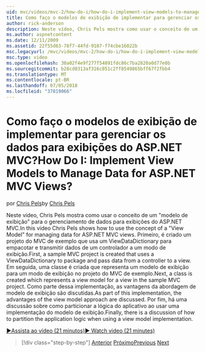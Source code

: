 ```yaml
---
uid: mvc/videos/mvc-2/how-do-i/how-do-i-implement-view-models-to-manage-data-for-aspnet-mvc-views
title: Como faço o modelos de exibição de implementar para gerenciar os dados para exibições do ASP.NET MVC? | Microsoft Docs
author: rick-anderson
description: Neste vídeo, Chris Pels mostra como usar o conceito de um &quot;modelo de exibição&quot; para gerenciar os dados para exibições do ASP.NET MVC. Primeiro, um projeto do MVC de exemplo é cre...
ms.author: aspnetcontent
ms.date: 12/11/2009
ms.assetid: 22f55d63-78f7-44fd-9107-f74cbe16022b
msc.legacyurl: /mvc/videos/mvc-2/how-do-i/how-do-i-implement-view-models-to-manage-data-for-aspnet-mvc-views
msc.type: video
ms.openlocfilehash: 30a02f4e9f277f54891fdc86c7ba2820a0d77e0b
ms.sourcegitcommit: b28cd0313af316c051c2ff8549865bff67f2fbb4
ms.translationtype: MT
ms.contentlocale: pt-BR
ms.lasthandoff: 07/05/2018
ms.locfileid: "37819066"
---
```

<a name="how-do-i-implement-view--models-to-manage-data-for-aspnet-mvc-views"></a><span data-ttu-id="a10f6-105">Como faço o modelos de exibição de implementar para gerenciar os dados para exibições do ASP.NET MVC?</span><span class="sxs-lookup"><span data-stu-id="a10f6-105">How Do I: Implement View  Models to Manage Data for ASP.NET MVC Views?</span></span>
====================
<span data-ttu-id="a10f6-106">por [Chris Pels](https://twitter.com/chrispels)</span><span class="sxs-lookup"><span data-stu-id="a10f6-106">by [Chris Pels](https://twitter.com/chrispels)</span></span>

<span data-ttu-id="a10f6-107">Neste vídeo, Chris Pels mostra como usar o conceito de um "modelo de exibição" para o gerenciamento de dados para exibições do ASP.NET MVC.</span><span class="sxs-lookup"><span data-stu-id="a10f6-107">In this video Chris Pels shows how to use the concept of a "View Model" for managing data for ASP.NET MVC views.</span></span> <span data-ttu-id="a10f6-108">Primeiro, é criado um projeto do MVC de exemplo que usa um ViewDataDictionary para empacotar e transmitir dados de um controlador a um modo de exibição.</span><span class="sxs-lookup"><span data-stu-id="a10f6-108">First, a sample MVC project is created that uses a ViewDataDictionary to package and pass data from a controller to a view.</span></span> <span data-ttu-id="a10f6-109">Em seguida, uma classe é criada que representa um modelo de exibição para um modo de exibição no projeto do MVC de exemplo.</span><span class="sxs-lookup"><span data-stu-id="a10f6-109">Next, a class is created which represents a view model for a view in the sample MVC project.</span></span> <span data-ttu-id="a10f6-110">Como parte dessa implementação, as vantagens da abordagem de modelo de exibição são discutidas.</span><span class="sxs-lookup"><span data-stu-id="a10f6-110">As part of this implementation, the advantages of the view model approach are discussed.</span></span> <span data-ttu-id="a10f6-111">Por fim, há uma discussão sobre como particionar a lógica do aplicativo ao usar uma implementação do modelo de exibição.</span><span class="sxs-lookup"><span data-stu-id="a10f6-111">Finally, there is a discussion of how to partition the application logic when using a view model implementation.</span></span>

[<span data-ttu-id="a10f6-112">&#9654;Assista ao vídeo (21 minutos)</span><span class="sxs-lookup"><span data-stu-id="a10f6-112">&#9654; Watch video (21 minutes)</span></span>](https://channel9.msdn.com/Blogs/ASP-NET-Site-Videos/how-do-i-implement-view-models-to-manage-data-for-aspnet-mvc-views)

> [!div class="step-by-step"]
> <span data-ttu-id="a10f6-113">[Anterior](how-do-i-work-with-data-in-aspnet-mvc-partial-views.md)
> [Próximo](how-do-i-create-a-custom-html-helper-for-an-mvc-application.md)</span><span class="sxs-lookup"><span data-stu-id="a10f6-113">[Previous](how-do-i-work-with-data-in-aspnet-mvc-partial-views.md)
[Next](how-do-i-create-a-custom-html-helper-for-an-mvc-application.md)</span></span>
